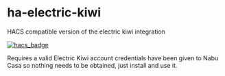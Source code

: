 # ha-electric-kiwi
HACS compatible version of the electric kiwi integration

[![hacs_badge](https://img.shields.io/badge/HACS-Custom-41BDF5.svg?style=for-the-badge)](https://github.com/hacs/integration)


Requires a valid Electric Kiwi account
credentials have been given to Nabu Casa so nothing needs to be obtained, just install and use it.


